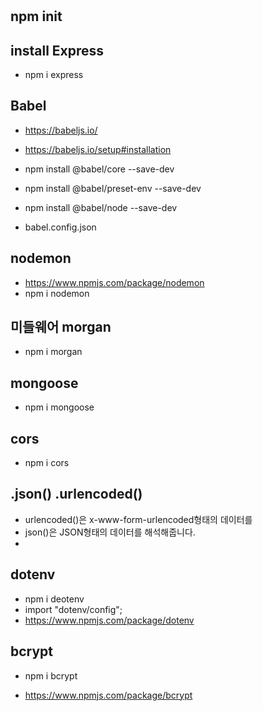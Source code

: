 #

## npm init

## install Express

- npm i express

## Babel

- https://babeljs.io/
- https://babeljs.io/setup#installation

- npm install @babel/core --save-dev
- npm install @babel/preset-env --save-dev
- npm install @babel/node --save-dev
- babel.config.json

## nodemon

- https://www.npmjs.com/package/nodemon
- npm i nodemon

## 미들웨어 morgan

- npm i morgan

## mongoose

- npm i mongoose

## cors

- npm i cors

## .json() .urlencoded()

- urlencoded()은 x-www-form-urlencoded형태의 데이터를
- json()은 JSON형태의 데이터를 해석해줍니다.
-

## dotenv

- npm i deotenv
- import "dotenv/config";
- https://www.npmjs.com/package/dotenv

## bcrypt

- npm i bcrypt

* https://www.npmjs.com/package/bcrypt
